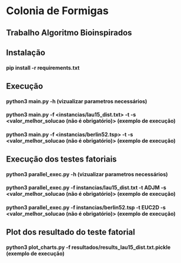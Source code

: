 # Colonia de Formigas
## Trabalho Algoritmo Bioinspirados

## Instalação
#### pip install -r requirements.txt
## Execução
#### python3 main.py -h (vizualizar parametros necessários)
#### python3 main.py -f <instancias/lau15_dist.txt> -t <ADJM> -s <valor_melhor_solucao (não é obrigatório)> (exemplo de execução)
#### python3 main.py -f <instancias/berlin52.tsp> -t <EUC2D> -s <valor_melhor_solucao (não é obrigatório)> (exemplo de execução)

## Execução dos testes fatoriais
#### python3 parallel_exec.py -h (vizualizar parametros necessários)
#### python3 parallel_exec.py -f instancias/lau15_dist.txt -t ADJM -s <valor_melhor_solucao (não é obrigatório)> (exemplo de execução)
#### python3 parallel_exec.py -f instancias/berlin52.tsp -t EUC2D -s <valor_melhor_solucao (não é obrigatório)> (exemplo de execução)

## Plot dos resultado do teste fatorial
#### python3 plot_charts.py -f resultados/results_lau15_dist.txt.pickle (exemplo de execução)